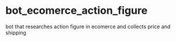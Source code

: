 # bot_ecomerce_action_figure

bot that researches action figure in ecomerce and collects price and shipping

